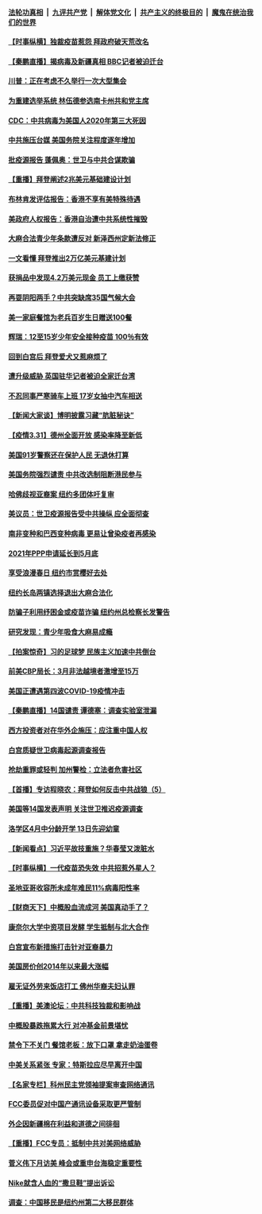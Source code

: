 ####  [法轮功真相](../../../../basic/blob/master/README.md?t=04010831) &nbsp;|&nbsp; [九评共产党](../../../../9ping.md/blob/master/README.md?t=04010831) &nbsp;|&nbsp; [解体党文化](../../../../jtdwh.md/blob/master/README.md?t=04010831)  &nbsp;|&nbsp; [共产主义的终极目的](../../../../gczydzjmd.md/blob/master/README.md?t=04010831) &nbsp;|&nbsp; [魔鬼在统治我们的世界](../../../../mgztzwmdsj.md/blob/master/README.md?t=04010831) 

#### [【时事纵横】独裁疫苗惹怨 拜政府破天荒改名](../pages/nsc412/n12849879.md?t=04010831) 

#### [【秦鹏直播】揭病毒及新疆真相 BBC记者被迫迁台](../pages/nsc412/n12849895.md?t=04010831) 

#### [川普：正在考虑不久举行一次大型集会](../pages/nsc412/n12849912.md?t=04010831) 

#### [为重建选举系统 林伍德参选南卡州共和党主席](../pages/nsc412/n12849882.md?t=04010831) 

#### [CDC：中共病毒为美国人2020年第三大死因](../pages/nsc412/n12849805.md?t=04010831) 

#### [中共施压台媒 美国务院关注程度逐年增加](../pages/nsc412/n12849661.md?t=04010831) 

#### [批疫源报告 蓬佩奥：世卫与中共合谋欺骗](../pages/nsc412/n12849646.md?t=04010831) 

#### [【重播】拜登阐述2兆美元基础建设计划](../pages/nsc412/n12849257.md?t=04010831) 

#### [布林肯发评估报告：香港不享有美特殊待遇](../pages/nsc412/n12849325.md?t=04010831) 

#### [美政府人权报告：香港自治遭中共系统性摧毁](../pages/nsc412/n12849489.md?t=04010831) 

#### [大麻合法青少年条款遭反对 新泽西州定新法修正](../pages/nsc412/n12849390.md?t=04010831) 

#### [一文看懂 拜登推出2万亿美元基建计划](../pages/nsc412/n12849371.md?t=04010831) 

#### [获捐品中发现4.2万美元现金 员工上缴获赞](../pages/nsc412/n12848652.md?t=04010831) 

#### [再耍阴阳两手？中共突缺席35国气候大会](../pages/nsc412/n12849155.md?t=04010831) 

#### [美一家庭餐馆为老兵百岁生日赠送100餐](../pages/nsc412/n12848528.md?t=04010831) 

#### [辉瑞：12至15岁少年安全接种疫苗 100％有效](../pages/nsc412/n12849002.md?t=04010831) 

#### [回到白宫后 拜登爱犬又惹麻烦了](../pages/nsc412/n12848777.md?t=04010831) 

#### [遭升级威胁 英国驻华记者被迫全家迁台湾](../pages/nsc412/n12848878.md?t=04010831) 

#### [不忍同事严寒骑车上班 17岁女抽中汽车相送](../pages/nsc412/n12848157.md?t=04010831) 

#### [【新闻大家谈】博明披露习藏“肮脏秘诀”](../pages/nsc412/n12847432.md?t=04010831) 

#### [【疫情3.31】德州全面开放  感染率降至新低](../pages/nsc412/n12848091.md?t=04010831) 

#### [美国91岁警察还在保护人民 无退休打算](../pages/nsc412/n12848194.md?t=04010831) 

#### [美国务院强烈谴责 中共改选制阻断港民参与](../pages/nsc412/n12847950.md?t=04010831) 

#### [哈佛歧视亚裔案  纽约多团体吁复审](../pages/nsc412/n12847563.md?t=04010831) 

#### [美议员：世卫疫源报告受中共操纵 应全面彻查](../pages/nsc412/n12847592.md?t=04010831) 

#### [南非变种和巴西变种病毒 更易让曾染疫者再感染](../pages/nsc412/n12847587.md?t=04010831) 

#### [2021年PPP申请延长到5月底](../pages/nsc412/n12847576.md?t=04010831) 

#### [享受浪漫春日 纽约市赏樱好去处](../pages/nsc412/n12847571.md?t=04010831) 

#### [纽约长岛两镇选择退出大麻合法化](../pages/nsc412/n12847560.md?t=04010831) 

#### [防骗子利用纾困金或疫苗诈骗   纽约州总检察长发警告](../pages/nsc412/n12847520.md?t=04010831) 

#### [研究发现：青少年吸食大麻易成瘾](../pages/nsc412/n12847517.md?t=04010831) 

#### [【拍案惊奇】习的足球梦 民族主义加速中共倒台](../pages/nsc412/n12847196.md?t=04010831) 

#### [前美CBP局长：3月非法越境者激增至15万](../pages/nsc412/n12847405.md?t=04010831) 

#### [美国正遭遇第四波COVID-19疫情冲击](../pages/nsc412/n12847232.md?t=04010831) 

#### [【秦鹏直播】14国谴责 谭德塞：调查实验室泄漏](../pages/nsc412/n12847112.md?t=04010831) 

#### [西方投资者对在华外企施压：应注重中国人权](../pages/nsc412/n12847297.md?t=04010831) 

#### [白宫质疑世卫病毒起源调查报告](../pages/nsc412/n12847206.md?t=04010831) 

#### [抢劫重罪或轻判 加州警检：立法者危害社区](../pages/nsc412/n12847345.md?t=04010831) 

#### [【首播】专访程晓农：拜登如何反击中共战狼（5）](../pages/nsc412/n12846969.md?t=04010831) 

#### [美国等14国发表声明 关注世卫推迟疫源调查](../pages/nsc412/n12847214.md?t=04010831) 

#### [洛学区4月中分龄开学 13日先迎幼童](../pages/nsc412/n12847275.md?t=04010831) 

#### [【新闻看点】习近平故技重施？华春莹又泼脏水](../pages/nsc412/n12847033.md?t=04010831) 

#### [【时事纵横】一代疫苗恐失效 中共招惹外星人？](../pages/nsc412/n12846946.md?t=04010831) 

#### [圣地亚哥收容所未成年难民11%病毒阳性率](../pages/nsc412/n12846548.md?t=04010831) 

#### [【财商天下】中概股血流成河 美国真动手了？](../pages/nsc412/n12846557.md?t=04010831) 

#### [康奈尔大学中资项目发酵 学生抵制与北大合作](../pages/nsc412/n12847023.md?t=04010831) 

#### [白宫宣布新措施打击针对亚裔暴力](../pages/nsc412/n12846929.md?t=04010831) 

#### [美国房价创2014年以来最大涨幅](../pages/nsc412/n12846910.md?t=04010831) 

#### [雇无证外劳来饭店打工 佛州华裔夫妇认罪](../pages/nsc412/n12846651.md?t=04010831) 

#### [【重播】美澳论坛：中共科技独裁和影响战](../pages/nsc412/n12846209.md?t=04010831) 

#### [中概股暴跌拖累大行 对冲基金前景堪忧](../pages/nsc412/n12846802.md?t=04010831) 

#### [禁令下不关门 餐馆老板：放下口罩 拿走奶油蛋卷](../pages/nsc412/n12846724.md?t=04010831) 

#### [中美关系紧张 专家：特斯拉应尽早离开中国](../pages/nsc412/n12846731.md?t=04010831) 

#### [【名家专栏】科州民主党领袖提案审查网络通讯](../pages/nsc412/n12845962.md?t=04010831) 

#### [FCC委员促对中国产通讯设备采取更严管制](../pages/nsc412/n12846683.md?t=04010831) 

#### [外企因新疆棉在利益和道德之间徘徊](../pages/nsc412/n12845977.md?t=04010831) 

#### [【重播】FCC专员：抵制中共对美网络威胁](../pages/nsc412/n12846208.md?t=04010831) 

#### [菅义伟下月访美 峰会或重申台海稳定重要性](../pages/nsc412/n12846350.md?t=04010831) 

#### [Nike就含人血的“撒旦鞋”提出诉讼](../pages/nsc412/n12846179.md?t=04010831) 

#### [调查：中国移民是纽约州第二大移民群体](../pages/nsc412/n12845008.md?t=04010831) 

